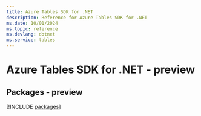 ```yaml
---
title: Azure Tables SDK for .NET
description: Reference for Azure Tables SDK for .NET
ms.date: 10/01/2024
ms.topic: reference
ms.devlang: dotnet
ms.service: tables
---
```

# Azure Tables SDK for .NET - preview
## Packages - preview
[!INCLUDE [packages](tables-index.md)]